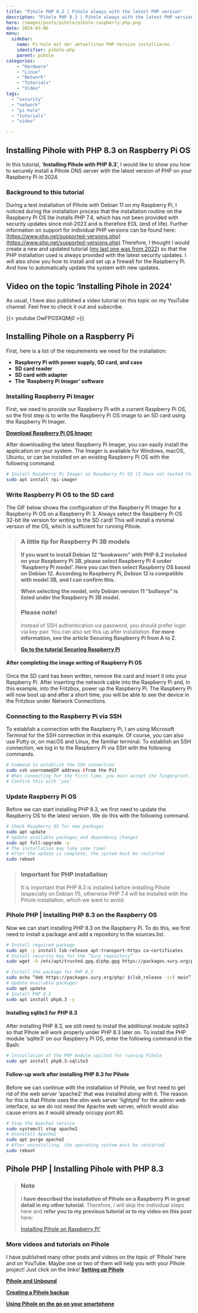 ```yaml
---
title: "Pihole PHP 8.3 | Pihole always with the latest PHP version"
descripton: "Pihole PHP 8.3 | Pihole always with the latest PHP version | In this tutorial, I will show you how to install Pihole with the latest PHP version."
hero: /images/posts/pihole/pihole-raspberry-php.png
date: 2024-03-06
menu:
  sidebar:
    name: Pi-hole mit der aktuellsten PHP-Version installieren
    identifier: pihole-php
    parent: pihole
categories:   
    - "Hardware"
    - "Linux"
    - "Network"
    - "Tutorials"
    - "Video"
tags:   
  - "security"
  - "network"
  - "pi-hole"
  - "tutorials"
  - "video"

---
```

## Installing Pihole with PHP 8.3 on Raspberry Pi OS
In this tutorial, ‘**Installing Pihole with PHP 8.3**’, I would like to show you how to securely install a Pihole DNS server with the latest version of PHP on your Raspberry Pi in 2024.
### Background to this tutorial
During a test installation of Pihole with Debian 11 on my Raspberry Pi, I noticed during the installation process that the installation routine on the Raspberry Pi OS lite installs PHP 7.4, which has not been provided with security updates since mid-2023 and is therefore EOL (end of life).
Further information on support for individual PHP versions can be found here:
[https://www.php.net/supported-versions.php](https://www.php.net/supported-versions.php)
Therefore, I thought I would create a new and updated tutorial ([my last one was from 2022](https://secure-bits.org/pi-hole-auf-einen-raspberry-pi-installieren/)) so that the PHP installation used is always provided with the latest security updates.
I will also show you how to install and set up a firewall for the Raspberry Pi. And how to automatically update the system with new updates.
## Video on the topic ‘Installing Pihole in 2024’
As usual, I have also published a video tutorial on this topic on my YouTube channel. Feel free to check it out and subscribe.

{{< youtube OwFPGSXQMj0 >}}

## Installing Pihole on a Raspberry Pi
First, here is a list of the requirements we need for the installation:
- **Raspberry Pi with power supply, SD card, and case**
- **SD card reader**
- **SD card with adapter**
- **The ‘Raspberry Pi Imager’ software**
### Installing Raspberry Pi Imager


First, we need to provide our Raspberry Pi with a current Raspberry Pi OS, so the first step is to write the Raspberry Pi OS image to an SD card using the Raspberry Pi Imager.

**[Download Raspberry Pi OS Imager](https://www.raspberrypi.com/software/)**

After downloading the latest Raspberry Pi Imager, you can easily install the application on your system.
The Imager is available for Windows, macOS, Ubuntu, or can be installed on an existing Raspberry Pi OS with the following command.

```bash
# Install Raspberry Pi Imager on Raspberry Pi OS (I have not tested this yet)
sudo apt install rpi-imager
```
### Write Raspberry Pi OS to the SD card
The GIF below shows the configuration of the Raspberry Pi Imager for a Raspberry Pi OS on a Raspberry Pi 3. Always select the Raspberry Pi OS 32-bit lite version for writing to the SD card! This will install a minimal version of the OS, which is sufficient for running Pihole.

> ### A little tip for Raspberry Pi 3B models
>
> **If you want to install Debian 12 “bookworm” with PHP 8.2 included on your Raspberry Pi 3B, please select Raspberry Pi 4 under ‘Raspberry Pi model’. Here you can then select Raspberry OS based on Debian 12. According to Raspberry Pi, Debian 12 is compatible with model 3B, and I can confirm this.**
>
> **When selecting the model, only Debian version 11 “bullseye” is listed under the Raspberry Pi 3B model.**
> ### Please note!
>
> Instead of SSH authentication via password, you should prefer login via key pair. You can also set this up after installation. **For more information, see the article Securing Raspberry Pi from A to Z**.
>
> [**Go to the tutorial Securing Raspberry Pi**](https://secure-bits.org/raspberry-pi-absichern-von-a-z-2023/)

#### After completing the image writing of Raspberry Pi OS
Once the SD card has been written, remove the card and insert it into your Raspberry Pi.
After inserting the network cable into the Raspberry Pi and, in this example, into the Fritzbox, power up the Raspberry Pi.
The Raspberry Pi will now boot up and after a short time, you will be able to see the device in the Fritzbox under Network Connections.

### Connecting to the Raspberry Pi via SSH
To establish a connection with the Raspberry Pi, I am using Microsoft Terminal for the SSH connection in this example. Of course, you can also use Putty or, on macOS and Linux, the familiar terminal.
To establish an SSH connection, we log in to the Raspberry Pi via SSH with the following commands.

```bash
# Command to establish the SSH connection
sudo ssh username@IP address (from the Pi)
# When connecting for the first time, you must accept the fingerprint.
# Confirm this with ‘yes’
```
### Update Raspberry Pi OS
Before we can start installing PHP 8.3, we first need to update the Raspberry OS to the latest version. We do this with the following command.

```bash
# Check Raspberry OS for new packages
sudo apt update
# Update available packages and dependency changes
sudo apt full-upgrade -y
# The installation may take some time!
# After the update is complete, the system must be restarted
sudo reboot
```
> ### Important for PHP installation
>
> It is important that PHP 8.3 is installed before installing Pihole (especially on Debian 11), otherwise PHP 7.4 will be installed with the Pihole installation, which we want to avoid.


### Pihole PHP | Installing PHP 8.3 on the Raspberry OS
Now we can start installing PHP 8.3 on the Raspberry Pi.
To do this, we first need to install a package and add a repository to the sources.list.

```bash
# Install required package
sudo apt -y install lsb-release apt-transport-https ca-certificates
# Install security key for the “Sury repository”
sudo wget -O /etc/apt/trusted.gpg.d/php.gpg https://packages.sury.org/php/apt.gpg
```
```bash
# Install the package for PHP 8.3
sudo echo “deb https://packages.sury.org/php/ $(lsb_release -sc) main” | tee /etc/apt/sources.list.d/php.list
# Update available packages
sudo apt update
# Install PHP 8.3
sudo apt install php8.3 -y
```
#### Installing sqlite3 for PHP 8.3
After installing PHP 8.3, we still need to install the additional module sqlite3 so that Pihole will work properly under PHP 8.3 later on.
To install the PHP module ‘sqlite3’ on our Raspberry Pi OS, enter the following command in the Bash:
```bash
# Installation of the PHP module sqlite3 for running Pihole
sudo apt install php8.3-sqlite3
```
#### Follow-up work after installing PHP 8.3 for Pihole
Before we can continue with the installation of Pihole, we first need to get rid of the web server ‘apache2’ that was installed along with it. The reason for this is that Pihole uses the slim web server ‘lightptd’ for the admin web interface, so we do not need the Apache web server, which would also cause errors as it would already occupy port 80.
```bash
# Stop the Apache2 service
sudo systemctl stop apache2
# Uninstall Apache2
sudo apt purge apache2
# After uninstalling, the operating system must be restarted
sudo reboot
```
## Pihole PHP | Installing Pihole with PHP 8.3

> ### Note
>
> I **have described the installation of Pihole on a Raspberry Pi** **in great detail in my other tutorial**. Therefore, I will skip the individual steps here and **refer you to my previous tutorial or to my video on this post** here:
>
> [Installing Pihole on Raspberry Pi’](https://secure-bits.org/pi-hole-auf-einen-raspberry-pi-installieren/#pihole-installieren)

### More videos and tutorials on Pihole
I have published many other posts and videos on the topic of ‘Pihole’ here and on YouTube.
Maybe one or two of them will help you with your Pihole project! Just click on the links!
**[Setting up Pihole](https://secure-bits.org/pi-hole-einrichten-konfigurieren/)**

**[Pihole and Unbound](https://secure-bits.org/pi-hole-unbound-jetzt-richtig-installieren-in-2023/)**

[**Creating a Pihole backup**]()

[**Using Pihole on the go on your smartphone**](https://secure-bits.org/pihole-vpn-mit-pivpn-und-wireguard/)
